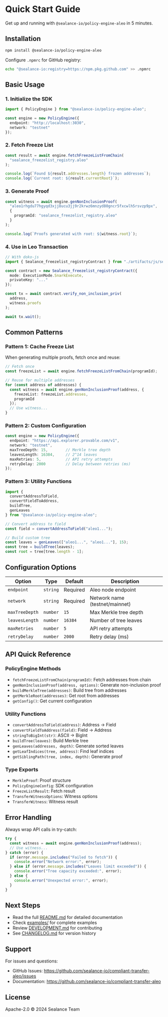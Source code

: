 # Quick Start Guide

Get up and running with `@sealance-io/policy-engine-aleo` in 5 minutes.

## Installation

```bash
npm install @sealance-io/policy-engine-aleo
```

Configure `.npmrc` for GitHub registry:
```bash
echo "@sealance-io:registry=https://npm.pkg.github.com" >> .npmrc
```

## Basic Usage

### 1. Initialize the SDK

```typescript
import { PolicyEngine } from "@sealance-io/policy-engine-aleo";

const engine = new PolicyEngine({
  endpoint: "http://localhost:3030",
  network: "testnet"
});
```

### 2. Fetch Freeze List

```typescript
const result = await engine.fetchFreezeListFromChain(
  "sealance_freezelist_registry.aleo"
);

console.log(`Found ${result.addresses.length} frozen addresses`);
console.log(`Current root: ${result.currentRoot}`);
```

### 3. Generate Proof

```typescript
const witness = await engine.genNonInclusionProof(
  "aleo1rhgdu77hgyqd3xjj8ucu3jj9r2krwz6mnzyd80gncr5fxcwlh5rsvzp9px",
  {
    programId: "sealance_freezelist_registry.aleo"
  }
);

console.log(`Proofs generated with root: ${witness.root}`);
```

### 4. Use in Leo Transaction

```typescript
// With doko-js
import { Sealance_freezelist_registryContract } from "./artifacts/js/sealance_freezelist_registry";

const contract = new Sealance_freezelist_registryContract({
  mode: ExecutionMode.SnarkExecute,
  privateKey: "..."
});

const tx = await contract.verify_non_inclusion_priv(
  address,
  witness.proofs
);

await tx.wait();
```

## Common Patterns

### Pattern 1: Cache Freeze List

When generating multiple proofs, fetch once and reuse:

```typescript
// Fetch once
const freezeList = await engine.fetchFreezeListFromChain(programId);

// Reuse for multiple addresses
for (const address of addresses) {
  const witness = await engine.genNonInclusionProof(address, {
    freezeList: freezeList.addresses,
    programId
  });
  // Use witness...
}
```

### Pattern 2: Custom Configuration

```typescript
const engine = new PolicyEngine({
  endpoint: "https://api.explorer.provable.com/v1",
  network: "testnet",
  maxTreeDepth: 15,        // Merkle tree depth
  leavesLength: 16384,     // 2^14 leaves
  maxRetries: 5,           // API retry attempts
  retryDelay: 2000         // Delay between retries (ms)
});
```

### Pattern 3: Utility Functions

```typescript
import {
  convertAddressToField,
  convertFieldToAddress,
  buildTree,
  genLeaves
} from "@sealance-io/policy-engine-aleo";

// Convert address to field
const field = convertAddressToField("aleo1...");

// Build custom tree
const leaves = genLeaves(["aleo1...", "aleo1..."], 15);
const tree = buildTree(leaves);
const root = tree[tree.length - 1];
```

## Configuration Options

| Option | Type | Default | Description |
|--------|------|---------|-------------|
| `endpoint` | `string` | Required | Aleo node endpoint |
| `network` | `string` | Required | Network name (testnet/mainnet) |
| `maxTreeDepth` | `number` | `15` | Max Merkle tree depth |
| `leavesLength` | `number` | `16384` | Number of tree leaves |
| `maxRetries` | `number` | `5` | API retry attempts |
| `retryDelay` | `number` | `2000` | Retry delay (ms) |

## API Quick Reference

### PolicyEngine Methods

- `fetchFreezeListFromChain(programId)`: Fetch addresses from chain
- `genNonInclusionProof(address, options)`: Generate non-inclusion proof
- `buildMerkleTree(addresses)`: Build tree from addresses
- `getMerkleRoot(addresses)`: Get root from addresses
- `getConfig()`: Get current configuration

### Utility Functions

- `convertAddressToField(address)`: Address → Field
- `convertFieldToAddress(field)`: Field → Address
- `stringToBigInt(str)`: ASCII → BigInt
- `buildTree(leaves)`: Build Merkle tree
- `genLeaves(addresses, depth)`: Generate sorted leaves
- `getLeafIndices(tree, address)`: Find leaf indices
- `getSiblingPath(tree, index, depth)`: Generate proof

### Type Exports

- `MerkleProof`: Proof structure
- `PolicyEngineConfig`: SDK configuration
- `FreezeListResult`: Fetch result
- `TransferWitnessOptions`: Witness options
- `TransferWitness`: Witness result

## Error Handling

Always wrap API calls in try-catch:

```typescript
try {
  const witness = await engine.genNonInclusionProof(address);
  // Use witness...
} catch (error) {
  if (error.message.includes("Failed to fetch")) {
    console.error("Network error:", error);
  } else if (error.message.includes("Leaves limit exceeded")) {
    console.error("Tree capacity exceeded:", error);
  } else {
    console.error("Unexpected error:", error);
  }
}
```

## Next Steps

- Read the full [README.md](./README.md) for detailed documentation
- Check [examples/](./examples/) for complete examples
- Review [DEVELOPMENT.md](./DEVELOPMENT.md) for contributing
- See [CHANGELOG.md](./CHANGELOG.md) for version history

## Support

For issues and questions:
- GitHub Issues: https://github.com/sealance-io/compliant-transfer-aleo/issues
- Documentation: https://github.com/sealance-io/compliant-transfer-aleo

## License

Apache-2.0 © 2024 Sealance Team
